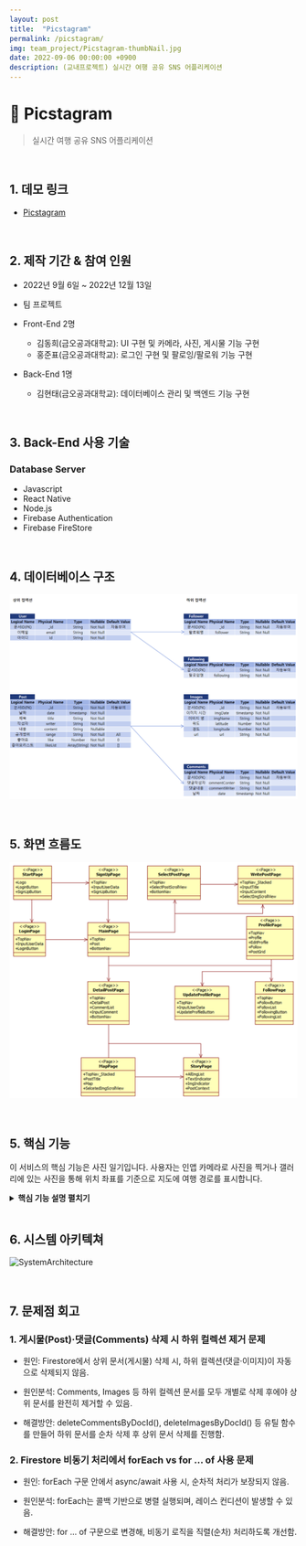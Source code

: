 ```yaml
---
layout: post
title:  "Picstagram"
permalink: /picstagram/
img: team_project/Picstagram-thumbNail.jpg
date: 2022-09-06 00:00:00 +0900
description: (교내프로젝트) 실시간 여행 공유 SNS 어플리케이션
---
```


# :pushpin: Picstagram
> 실시간 여행 공유 SNS 어플리케이션

<br>

## 1. 데모 링크
- [Picstagram](https://github.com/kimgusxo/Picstagram)

<br>

## 2. 제작 기간 & 참여 인원
- 2022년 9월 6일 ~ 2022년 12월 13일
- 팀 프로젝트
- Front-End 2명
    - 김동희(금오공과대학교): UI 구현 및 카메라, 사진, 게시물 기능 구현
    - 홍준표(금오공과대학교): 로그인 구현 및 팔로잉/팔로워 기능 구현

- Back-End 1명
    - 김현태(금오공과대학교): 데이터베이스 관리 및 백엔드 기능 구현

<br>

## 3. Back-End 사용 기술
### Database Server
- Javascript
- React Native
- Node.js
- Firebase Authentication
- Firebase FireStore

<br>

## 4. 데이터베이스 구조
![ERD Diagram](../assets/img/team_project/Picstagram-DBConstruct.png)

<br>

## 5. 화면 흐름도
![Page Flow](../assets/img/team_project/Picstagram-PageFlow.png)

<br> 

## 5. 핵심 기능
이 서비스의 핵심 기능은 사진 일기입니다.
사용자는 인앱 카메라로 사진을 찍거나 갤러리에 있는 사진을 통해
위치 좌표를 기준으로 지도에 여행 경로를 표시합니다.

<details>
<summary><b>핵심 기능 설명 펼치기</b></summary>
<div markdown="1">

## 5-1. 메인 화면
![MainPage](../assets/img/team_project/Picstagram-MainPage.png)

## 5.2. 지도 화면
![MapPage](../assets/img/team_project/Picstagram-MapPage.png)

## 5.3. 상세 게시물 화면
![PostPage](../assets/img/team_project/Picstagram-DetailPage.png)

## 5.4. 프로필 화면
![ProfilePage](../assets/img/team_project/Picstagram-Profile.png)

## 5.5. 팔로우/팔로잉
![FollowPage](../assets/img/team_project/Picstagram-Follow.png)

</div>
</details>

<br>

## 6. 시스템 아키텍쳐
![SystemArchitecture]()

<br>

## 7. 문제점 회고
### 1. 게시물(Post)·댓글(Comments) 삭제 시 하위 컬렉션 제거 문제
- 원인: Firestore에서 상위 문서(게시물) 삭제 시, 하위 컬렉션(댓글·이미지)이 자동으로 삭제되지 않음.

- 원인분석: Comments, Images 등 하위 컬렉션 문서를 모두 개별로 삭제 후에야 상위 문서를 완전히 제거할 수 있음.

- 해결방안: deleteCommentsByDocId(), deleteImagesByDocId() 등 유틸 함수를 만들어 하위 문서를 순차 삭제 후 상위 문서 삭제를 진행함.

### 2. Firestore 비동기 처리에서 forEach vs for ... of 사용 문제
- 원인: forEach 구문 안에서 async/await 사용 시, 순차적 처리가 보장되지 않음.

- 원인분석: forEach는 콜백 기반으로 병렬 실행되며, 레이스 컨디션이 발생할 수 있음.

- 해결방안: for ... of 구문으로 변경해, 비동기 로직을 직렬(순차) 처리하도록 개선함.